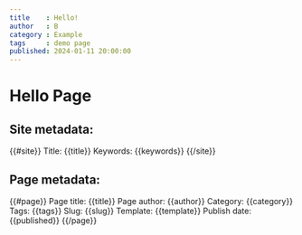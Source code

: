 ```yaml
---
title    : Hello!
author   : B
category : Example
tags     : demo page
published: 2024-01-11 20:00:00
--- 
```


# Hello Page

## Site metadata:

{{#site}}
Title: {{title}}
Keywords: {{keywords}}
{{/site}}

## Page metadata:

{{#page}}
Page title: {{title}}
Page author: {{author}}
Category: {{category}}
Tags: {{tags}}
Slug: {{slug}}
Template: {{template}}
Publish date: {{published}}
{{/page}}
